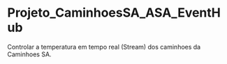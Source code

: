 # Projeto_CaminhoesSA_ASA_EventHub
Controlar a temperatura em tempo real (Stream) dos caminhoes da Caminhoes SA.

